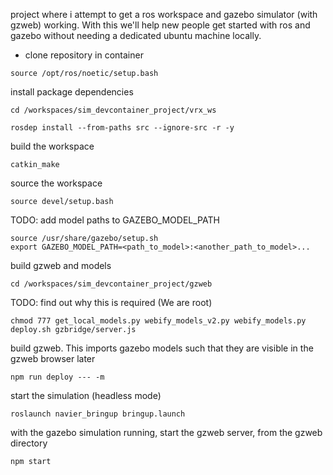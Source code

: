 project where i attempt to get a ros workspace and gazebo simulator (with gzweb) working.
With this we'll help new people get started with ros and gazebo without needing a dedicated ubuntu machine locally.



- clone repository in container

```
source /opt/ros/noetic/setup.bash
```


install package dependencies

```
cd /workspaces/sim_devcontainer_project/vrx_ws
```
```
rosdep install --from-paths src --ignore-src -r -y
```

build the workspace
```
catkin_make
```
source the workspace
```
source devel/setup.bash
```


TODO: add model paths to GAZEBO_MODEL_PATH
```
source /usr/share/gazebo/setup.sh
export GAZEBO_MODEL_PATH=<path_to_model>:<another_path_to_model>...
```




build gzweb and models
```
cd /workspaces/sim_devcontainer_project/gzweb
```
TODO: find out why this is required (We are root)
```
chmod 777 get_local_models.py webify_models_v2.py webify_models.py deploy.sh gzbridge/server.js
```


build gzweb. This imports gazebo models such that they are visible in the gzweb browser later
```
npm run deploy --- -m
```

start the simulation (headless mode)
```
roslaunch navier_bringup bringup.launch
```

with the gazebo simulation running, start the gzweb server, from the gzweb directory
```
npm start
```







